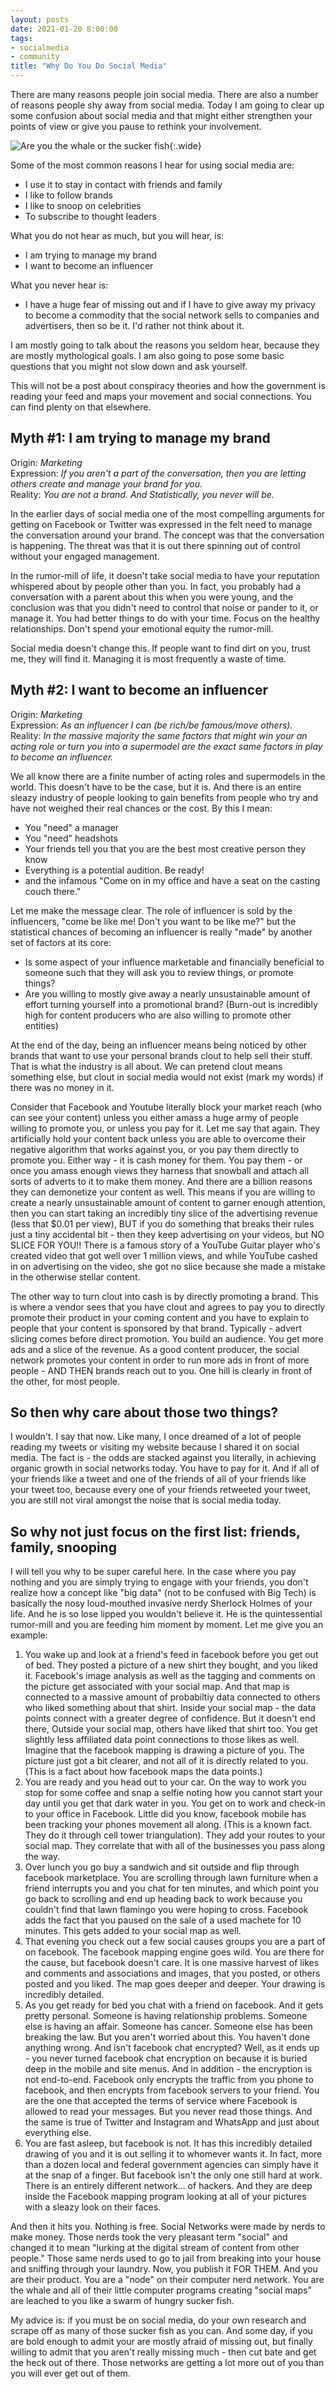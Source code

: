 ```yaml
---
layout: posts
date: 2021-01-20 8:00:00
tags:
- socialmedia
- community
title: "Why Do You Do Social Media"
---
```

There are many reasons people join social media. There are also a number of reasons people shy away from social media. Today I am going to clear up some confusion about social media and that might either strengthen your points of view or give you pause to rethink your involvement.

![Are you the whale or the sucker fish](/assets/images/sucker-fish.jpg){:.wide}

Some of the most common reasons I hear for using social media are:

* I use it to stay in contact with friends and family
* I like to follow brands
* I like to snoop on celebrities
* To subscribe to thought leaders

What you do not hear as much, but you will hear, is:

* I am trying to manage my brand
* I want to become an influencer

What you never hear is:

* I have a huge fear of missing out and if I have to give away my privacy to become a commodity that the social network sells to companies and advertisers, then so be it. I'd rather not think about it.

I am mostly going to talk about the reasons you seldom hear, because they are mostly mythological goals. I am also going to pose some basic questions that you might not slow down and ask yourself. 

This will not be a post about conspiracy theories and how the government is reading your feed and maps your movement and social connections. You can find plenty on that elsewhere.

## Myth #1: I am trying to manage my brand

Origin: _Marketing_<br>
Expression: _If you aren't a part of the conversation, then you are letting others create and manage your brand for you._<br>
Reality: _You are not a brand. And Statistically, you never will be._<br>

In the earlier days of social media one of the most compelling arguments for getting on Facebook or Twitter was expressed in the felt need to manage the conversation around your brand. The concept was that the conversation is happening. The threat was that it is out there spinning out of control without your engaged management.

In the rumor-mill of life, it doesn't take social media to have your reputation whispered about by people other than you. In fact, you probably had a conversation with a parent about this when you were young, and the conclusion was that you didn't need to control that noise or pander to it, or manage it. You had better things to do with your time. Focus on the healthy relationships. Don't spend your emotional equity the rumor-mill.

Social media doesn't change this. If people want to find dirt on you, trust me, they will find it. Managing it is most frequently a waste of time.

## Myth #2: I want to become an influencer

Origin: _Marketing_<br>
Expression: _As an influencer I can (be rich/be famous/move others)._<br>
Reality: _In the massive majority the same factors that might win your an acting role or turn you into a supermodel are the exact same factors in play to become an influencer._<br>

We all know there are a finite number of acting roles and supermodels in the world. This doesn't have to be the case, but it is. And there is an entire sleazy industry of people looking to gain benefits from people who try and have not weighed their real chances or the cost. By this I mean:

* You "need" a manager
* You "need" headshots
* Your friends tell you that you are the best most creative person they know
* Everything is a potential audition. Be ready!
* and the infamous "Come on in my office and have a seat on the casting couch there."

Let me make the message clear. The role of influencer is sold by the influencers, "come be like me! Don't you want to be like me?" but the statistical chances of becoming an influencer is really "made" by another set of factors at its core:

* Is some aspect of your influence marketable and financially beneficial to someone such that they will ask you to review things, or promote things?
* Are you willing to mostly give away a nearly unsustainable amount of effort turning yourself into a promotional brand? (Burn-out is incredibly high for content producers who are also willing to promote other entities)

At the end of the day, being an influencer means being noticed by other brands that want to use your personal brands clout to help sell their stuff. That is what the industry is all about. We can pretend clout means something else, but clout in social media would not exist (mark my words) if there was no money in it.

Consider that Facebook and Youtube literally block your market reach (who can see your content) unless you either amass a huge army of people willing to promote you, or unless you pay for it. Let me say that again. They artificially hold your content back unless you are able to overcome their negative algorithm that works against you, or you pay them directly to promote you. Either way - it is cash money for them. You pay them - or once you amass enough views they harness that snowball and attach all sorts of adverts to it to make them money. And there are a billion reasons they can demonetize your content as well. This means if you are willing to create a nearly unsustainable amount of content to garner enough attention, then you can start taking an incredibly tiny slice of the advertising revenue (less that $0.01 per view), BUT if you do something that breaks their rules just a tiny accidental bit - then they keep advertising on your videos, but NO SLICE FOR YOU!! There is a famous story of a YouTube Guitar player who's created video that got well over 1 million views, and while YouTube cashed in on advertising on the video, she got no slice because she made a mistake in the otherwise stellar content.

The other way to turn clout into cash is by directly promoting a brand. This is where a vendor sees that you have clout and agrees to pay you to directly promote their product in your coming content and you have to explain to people that your content is sponsored by that brand. Typically - advert slicing comes before direct promotion. You build an audience. You get more ads and a slice of the revenue. As a good content producer, the social network promotes your content in order to run more ads in front of more people - AND THEN brands reach out to you. One hill is clearly in front of the other, for most people.

## So then why care about those two things?

I wouldn't. I say that now. Like many, I once dreamed of a lot of people reading my tweets or visiting my website because I shared it on social media. The fact is - the odds are stacked against you literally, in achieving organic growth in social networks today. You have to pay for it. And if all of your friends like a tweet and one of the friends of all of your friends like your tweet too, because every one of your friends retweeted your tweet, you are still not viral amongst the noise that is social media today.

## So why not just focus on the first list: friends, family, snooping

I will tell you why to be super careful here. In the case where you pay nothing and you are simply trying to engage with your friends, you don't realize how a concept like "big data" (not to be confused with Big Tech) is basically the nosy loud-mouthed invasive nerdy Sherlock Holmes of your life. And he is so lose lipped you wouldn't believe it. He is the quintessential rumor-mill and you are feeding him moment by moment. Let me give you an example:

1. You wake up and look at a friend's feed in facebook before you get out of bed. They posted a picture of a new shirt they bought, and you liked it. Facebook's image analysis as well as the tagging and comments on the picture get associated with your social map. And that map is connected to a massive amount of probabiltiy data connected to others who liked something about that shirt. Inside your social map - the data points connect with a greater degree of confidence. But it doesn't end there, Outside your social map, others have liked that shirt too. You get slightly less affiliated data point connections to those likes as well. Imagine that the facebook mapping is drawing a picture of you. The picture just got a bit clearer, and not all of it is directly related to you. (This is a fact about how facebook maps the data points.)
2. You are ready and you head out to your car. On the way to work you stop for some coffee and snap a selfie noting how you cannot start your day until you get that dark water in you. You get on to work and check-in to your office in Facebook. Little did you know, facebook mobile has been tracking your phones movement all along. (This is a known fact. They do it through cell tower triangulation). They add your routes to your social map. They correlate that with all of the businesses you pass along the way.
3. Over lunch you go buy a sandwich and sit outside and flip through facebook marketplace. You are scrolling through lawn furniture when a friend interrupts you and you chat for ten minutes, and which point you go back to scrolling and end up heading back to work because you couldn't find that lawn flamingo you were hoping to cross. Facebook adds the fact that you paused on the sale of a used machete for 10 minutes. This gets added to your social map as well.
4. That evening you check out a few social causes groups you are a part of on facebook. The facebook mapping engine goes wild. You are there for the cause, but facebook doesn't care. It is one massive harvest of likes and comments and associations and images, that you posted, or others posted and you liked. The map goes deeper and deeper. Your drawing is incredibly detailed.
5. As you get ready for bed you chat with a friend on facebook. And it gets pretty personal. Someone is having relationship problems. Someone else is having an affair. Someone has cancer. Someone else has been breaking the law. But you aren't worried about this. You haven't done anything wrong. And isn't facebook chat encrypted? Well, as it ends up - you never turned facebook chat encryption on because it is buried deep in the mobile and site menus. And in addition - the encryption is not end-to-end. Facebook only encrypts the traffic from you phone to facebook, and then encrypts from facebook servers to your friend. You are the one that accepted the terms of service where Facebook is allowed to read your messages. But you never read those things. And the same is true of Twitter and Instagram and WhatsApp and just about everything else. 
6. You are fast asleep, but facebook is not. It has this incredibly detailed drawing of you and it is out selling it to whomever wants it. In fact, more than a dozen local and federal government agencies can simply have it at the snap of a finger. But facebook isn't the only one still hard at work. There is an entirely different network... of hackers. And they are deep inside the Facebook mapping program looking at all of your pictures with a sleazy look on their faces.

And then it hits you. Nothing is free. Social Networks were made by nerds to make money. Those nerds took the very pleasant term "social" and changed it to mean "lurking at the digital stream of content from other people." Those same nerds used to go to jail from breaking into your house and sniffing through your laundry. Now, you publish it FOR THEM.  And you are their product. You are a "node" on their computer nerd network. You are the whale and all of their little computer programs creating "social maps" are leached to you like a swarm of hungry sucker fish.

My advice is: if you must be on social media, do your own research and scrape off as many of those sucker fish as you can. And some day, if you are bold enough to admit your are mostly afraid of missing out, but finally willing to admit that you aren't really missing much - then cut bate and get the heck out of there. Those networks are getting a lot more out of you than you will ever get out of them.